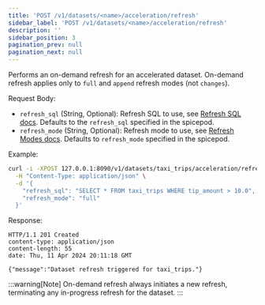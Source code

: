 ```yaml
---
title: 'POST /v1/datasets/<name>/acceleration/refresh'
sidebar_label: 'POST /v1/datasets/<name>/acceleration/refresh'
description: ''
sidebar_position: 3
pagination_prev: null
pagination_next: null
---
```


Performs an on-demand refresh for an accelerated dataset. On-demand refresh applies only to `full` and `append` refresh modes (not `changes`).

Request Body:

- `refresh_sql` (String, Optional): Refresh SQL to use, see [Refresh SQL docs](/components/data-accelerators/data-refresh.md#refresh-sql). Defaults to the `refresh_sql` specified in the spicepod.
- `refresh_mode` (String, Optional): Refresh mode to use, see [Refresh Modes docs](/components/data-accelerators/data-refresh.md#refresh-modes). Defaults to `refresh_mode` specified in the spicepod.

Example:

```bash
curl -i -XPOST 127.0.0.1:8090/v1/datasets/taxi_trips/acceleration/refresh \
  -H "Content-Type: application/json" \
  -d '{
    "refresh_sql": "SELECT * FROM taxi_trips WHERE tip_amount > 10.0",
    "refresh_mode": "full"
  }'
```

Response:

```console
HTTP/1.1 201 Created
content-type: application/json
content-length: 55
date: Thu, 11 Apr 2024 20:11:18 GMT

{"message":"Dataset refresh triggered for taxi_trips."}
```

:::warning[Note]
On-demand refresh always initiates a new refresh, terminating any in-progress refresh for the dataset.
:::

